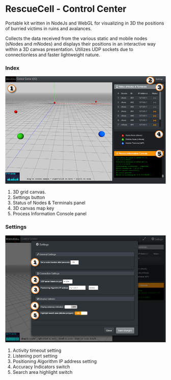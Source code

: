 # RescueCell - Control Center

Portable kit written in NodeJs and WebGL for visualizing in 3D the positions of burried victims in ruins and avalances. 

Collects the data received from the various static and mobile nodes (sNodes and mNodes) and displays their positions in an interactive way within a 3D canvas presentation. Utilizes UDP sockets due to connectionless and faster lightweight nature.

### Index

<img src="index.png" alt="index screenshot">

1. 3D grid canvas.
2. Settings button
3. Status of Nodes & Terminals panel
4. 3D canvas map key
5. Process Information Console panel

### Settings

<img src="settings.png" alt="settings screenshot">

1. Activity timeout setting
2. Listening port setting
3. Positioning Algorithm IP address setting
4. Accuracy Indicators switch
5. Search area highlight switch